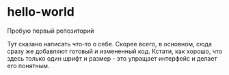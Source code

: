 # hello-world
Пробую первый репозиторий

Тут сказано написать что-то о себе. Скорее всего, в основном, сюда сразу же добавляют готовый и измененный код. Кстати, как хорошо, что здесь только один шрифт и размер - это упращает интерфейс и делает его понятным.
